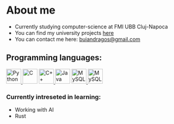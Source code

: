 # About me

- Currently studying computer-science at FMI UBB Cluj-Napoca
- You can find my university projects [here](https://github.com/buian-dragos/ubb-projects)
- You can contact me here: buiandragos@gmail.com


## Programming languages:
 <a href="https://www.python.org/" title="Python"><img src="https://github.com/get-icon/geticon/raw/master/icons/python.svg" alt="Python" width="40px" height="40px"> </a><a href="https://en.wikipedia.org/wiki/C_(programming_language)" title="C"><img src="https://github.com/get-icon/geticon/raw/master/icons/c.svg" alt="C" width="40px" height="40px"></a>
<a href="https://isocpp.org/" title="C++"><img src="https://github.com/get-icon/geticon/raw/master/icons/c-plusplus.svg" alt="C++" width="40px" height="40px"> </a> <a href="https://www.java.com/" title="Java"><img src="https://github.com/get-icon/geticon/raw/master/icons/java.svg" alt="Java" width="40px" height="40px"></a> <a href="https://www.microsoft.com/en-us/sql-server/" title="Microsoft SQL Server"> <img src="https://upload.wikimedia.org/wikipedia/de/8/8c/Microsoft_SQL_Server_Logo.svg" alt="MySQL" width="40px" height="40px"> </a> <img src="https://github.com/get-icon/geticon/raw/master/icons/mysql.svg" alt="MySQL" width="40px" height="40px"></a>
### Currently intreseted in learning:
- Working with AI
- Rust

